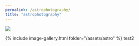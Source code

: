 ```yaml
---
permalink: /astrophotography/
title: "astrophotography"
---
```


<img src="//images.weserv.nl/?url=images.weserv.nl/assets/astro/IMG_0226-1.jpg&w=300&h=300">


{% include image-gallery.html folder="/assets/astro" %}
test2